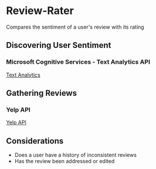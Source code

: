 # Review-Rater
Compares the sentiment of a user's review with its rating

## Discovering User Sentiment
### Microsoft Cognitive Services - Text Analytics API
[Text Analytics](https://azure.microsoft.com/en-us/services/cognitive-services/text-analytics/)

## Gathering Reviews
### Yelp API
[Yelp API](https://www.yelp.com/developers/documentation/v2/overview)

## Considerations
- Does a user have a history of inconsistent reviews
- Has the review been addressed or edited

